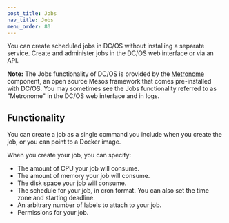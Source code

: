 ```yaml
---
post_title: Jobs
nav_title: Jobs
menu_order: 80 
---
```


You can create scheduled jobs in DC/OS without installing a separate service. Create and administer jobs in the DC/OS web interface or via an API.

**Note:** The Jobs functionality of DC/OS is provided by the [Metronome](https://github.com/dcos/metronome) component, an open source Mesos framework that comes pre-installed with DC/OS. You may sometimes see the Jobs functionality referred to as "Metronome" in the DC/OS web interface and in logs.

## Functionality

You can create a job as a single command you include when you create the job, or you can point to a Docker image.

When you create your job, you can specify:

* The amount of CPU your job will consume.
* The amount of memory your job will consume.
* The disk space your job will consume.
* The schedule for your job, in cron format. You can also set the time zone and starting deadline.
* An arbitrary number of labels to attach to your job.
* Permissions for your job.
